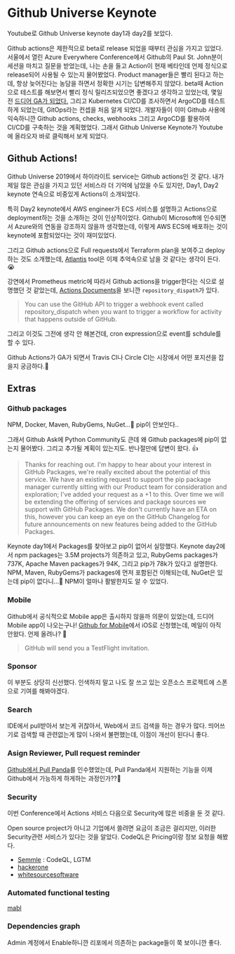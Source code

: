 # Github Universe Keynote

Youtube로 Github Universe keynote day1과 day2를 보았다.

Github actions은 제한적으로 beta로 release 되었을 때부터 관심을 가지고 있었다. 서울에서 열린 Azure Everywhere Conference에서 Github의 Paul St. John분이 세션을 마치고 질문을 받었는데,  나는 손을 들고 Action이 현재 베타인데 언제 정식으로 release되어 사용될 수 있는지 물어봤었다. Product manager들은 빨리 된다고 하는데, 항상 늦어진다는 농담을 하면서 정확한 시기는 답변해주지 않았다. beta때 Action으로 테스트를 해보면서 빨리 정식 릴리즈되었으면 좋겠다고 생각하고 있었는데, 몇일 전 [드디어 GA가 되었다.](https://github.blog/changelog/2019-11-11-github-actions-is-generally-available/) 그리고 Kubernetes CI/CD를 조사하면서 ArgoCD를 테스트하게 되었는데, GitOps라는 컨셉을 처음 알게 되었다. 개발자들이 이미 Github 사용에 익숙하니깐 Github actions, checks, webhooks 그리고 ArgoCD를 활용하여 CI/CD를 구축하는 것을 계획했었다. 그래서 Github Universe Keynote가 Youtube에 올라오자 바로 클릭해서 보게 되었다.

## Github Actions!

Github Universe 2019에서 하이라이트 service는 Github actions인 것 같다. 내가 제일 많은 관심을 가지고 있던 서비스라 더 기억에 남았을 수도 있지만, Day1, Day2 keynote 연속으로 비중있게 Actions이 소개되었다. 

특히 Day2 keynote에서 AWS engineer가 ECS 서비스를 설명하고 Actions으로 deployment하는 것을 소개하는 것이 인상적이었다. Github이 Microsoft에 인수되면서 Azure와의 연동을 강조하지 않을까 생각했는데, 이렇게 AWS ECS에 배포하는 것이 keynote에 포함되었다는 것이 재미있었다. 

그리고 Github actions으로 Full requests에서 Terraform plan을 보여주고 deploy하는 것도 소개했는데, [Atlantis](https://github.com/runatlantis/atlantis) tool은 이제 추억속으로 남을 것 같다는 생각이 든다. 😭

강연에서 Prometheus metric에 따라서 Github actions을 trigger한다는 식으로 설명했던 것 같았는데, [Actions Documents](https://help.github.com/en/actions/automating-your-workflow-with-github-actions/events-that-trigger-workflows)을 보니깐 `repository_dispath`가 있다. 

> You can use the GitHub API to trigger a webhook event called repository_dispatch when you want to trigger a workflow for activity that happens outside of GitHub.

그리고 이것도 그전에 생각 안 해본건데, cron expression으로 event를 schdule를 할 수 있다. 

Github Actions가 GA가 되면서 Travis CI나 Circle CI는 시장에서 어떤 포지션을 잡을지 궁금하다.🤔

## Extras

### Github packages

NPM, Docker, Maven, RubyGems, NuGet...🤨 pip이 안보인다..

그래서 Github Ask에 Python Community도 큰데 왜 Github packages에 pip이 없는지 물어봤다. 그리고 추가될 계획이 있는지도. 반나절만에 답변이 왔다. 👍

> Thanks for reaching out. I'm happy to hear about your interest in GitHub Packages, we're really excited about the potential of this service.
We have an existing request to support the pip package manager currently sitting with our Product team for consideration and exploration; I've added your request as a +1 to this.
Over time we will be extending the offering of services and package sources we support with GitHub Packages.
We don't currently have an ETA on this, however you can keep an eye on the 
GitHub Changelog for future announcements on new features being added to the GitHub Packages.

Keynote day1에서 Packages를 찾아보고 pip이 없어서 실망했다. Keynote day2에서 npm packages는 3.5M projects가 의존하고 있고, RubyGems packages가 737K, Apache Maven packages가 94K, 그리고 pip가 78k가 있다고 설명한다. NPM, Maven, RubyGems가 packages에 먼저 포함된건 이해되는데, NuGet은 있는데 pip이 없다니...🤨 NPM이 얼마나 활발한지도 알 수 있었다.

### Mobile

Github에서 공식적으로 Mobile app은 출시하지 않을까 의문이 있었는데, 드디어 Mobile app이 나오는구나! [Github for Mobile](https://github.com/mobile)에서 iOS로 신청했는데, 메일이 아직 안왔다. 언제 올려나? 🤩

> GitHub will send you a TestFlight invitation.

### Sponsor

이 부분도 상당히 신선했다. 인색하지 말고 나도 잘 쓰고 있는 오픈소스 프로젝트에 스폰으로 기여를 해봐야겠다. 

### Search

IDE에서 pull받아서 보는게 귀찮아서, Web에서 코드 검색을 하는 경우가 많다. 띄어쓰기로 검색할 때 관련없는게 많이 나와서 불편했는데, 이점이 개선이 된다니 좋다.

### Asign Reviewer, Pull request reminder

[Github에서 Pull Panda](https://github.blog/2019-06-17-github-acquires-pull-panda/)를 인수했었는데, Pull Panda에서 지원하는 기능을 이제 Github에서 가능하게 하게하는 과정인가??🤔

### Security

이번 Conference에서 Actions 서비스 다음으로 Security에 많은 비중을 둔 것 같다.

Open source project가 아니고 기업에서 쓸려면 요금이 조금은 걸리지만, 이러한 Security관련 서비스가 있다는 것을 알았다. CodeQL은 Pricing이랑 정보 요청을 해봤다.

- [Semmle](https://semmle.com/lgtm) : CodeQL, LGTM 
- [hackerone](https://www.hackerone.com/)
- [whitesourcesoftware](www.whitesourcesoftware.com)

### Automated functional testing

[mabl](https://www.mabl.com/)

### Dependencies graph

Admin 계정에서 Enable하니깐 리포에서 의존하는 package들이 쭉 보이니깐 좋다.